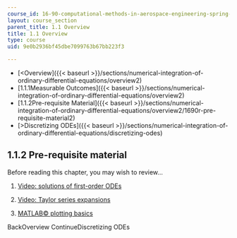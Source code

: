 ```yaml
---
course_id: 16-90-computational-methods-in-aerospace-engineering-spring-2014
layout: course_section
parent_title: 1.1 Overview
title: 1.1 Overview
type: course
uid: 9e0b2936bf45dbe7099763b67bb223f3

---
```


*   [<Overview]({{< baseurl >}}/sections/numerical-integration-of-ordinary-differential-equations/overview2)
*   [1.1.1Measurable Outcomes]({{< baseurl >}}/sections/numerical-integration-of-ordinary-differential-equations/overview2)
*   [1.1.2Pre-requisite Material]({{< baseurl >}}/sections/numerical-integration-of-ordinary-differential-equations/overview2/1690r-pre-requisite-material2)
*   [\>Discretizing ODEs]({{< baseurl >}}/sections/numerical-integration-of-ordinary-differential-equations/discretizing-odes)

1.1.2 Pre-requisite material
----------------------------

Before reading this chapter, you may wish to review...

1.  [Video: solutions of first-order ODEs](/courses/mathematics/18-03-differential-equations-spring-2010/video-lectures/lecture-3-solving-first-order-linear-odes/)
    
2.  [Video: Taylor series expansions](/courses/mathematics/18-01-single-variable-calculus-fall-2006/video-lectures/lecture-38-taylors-series/)
    
3.  [MATLAB© plotting basics](http://www.mathworks.com/help/matlab/)
    

BackOverview ContinueDiscretizing ODEs